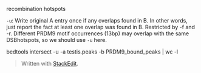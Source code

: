 recombination hotspots

`-u`: Write original A entry once if any overlaps found in B. In other words, just report the fact at least one overlap was found in B. Restricted by -f and -r. Different PRDM9 motif occurrences (13bp) may overlap with the same DSBhotspots, so we should use `-u` here.

bedtools intersect -u -a testis.peaks -b PRDM9_bound_peaks | wc -l

> Written with [StackEdit](https://stackedit.io/).
<!--stackedit_data:
eyJoaXN0b3J5IjpbLTE0OTkxMDc2NjMsLTExNTgyNDYwOTUsLT
EwODc1NTQ5NzEsLTE1OTczNjc3MzQsMTMxMTA5NDI4MSwtMjAx
MzQ2MjcxOCwtMjEzOTc2Mjg0Nyw3MzA5OTgxMTZdfQ==
-->
